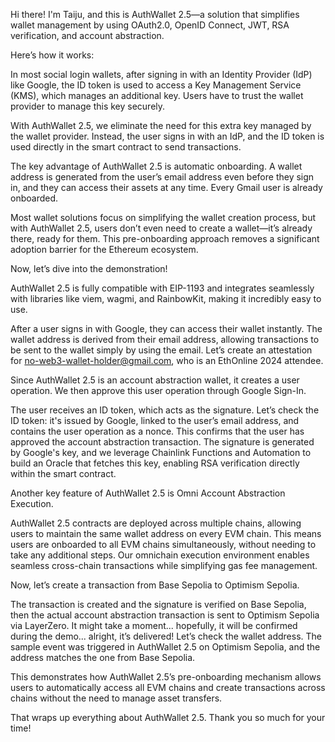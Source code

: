 Hi there! I'm Taiju, and this is AuthWallet 2.5—a solution that simplifies wallet management by using OAuth2.0, OpenID Connect, JWT, RSA verification, and account abstraction.

Here’s how it works:

In most social login wallets, after signing in with an Identity Provider (IdP) like Google, the ID token is used to access a Key Management Service (KMS), which manages an additional key. Users have to trust the wallet provider to manage this key securely.

With AuthWallet 2.5, we eliminate the need for this extra key managed by the wallet provider. Instead, the user signs in with an IdP, and the ID token is used directly in the smart contract to send transactions.

The key advantage of AuthWallet 2.5 is automatic onboarding. A wallet address is generated from the user’s email address even before they sign in, and they can access their assets at any time. Every Gmail user is already onboarded.

Most wallet solutions focus on simplifying the wallet creation process, but with AuthWallet 2.5, users don’t even need to create a wallet—it’s already there, ready for them. This pre-onboarding approach removes a significant adoption barrier for the Ethereum ecosystem.

Now, let’s dive into the demonstration!

AuthWallet 2.5 is fully compatible with EIP-1193 and integrates seamlessly with libraries like viem, wagmi, and RainbowKit, making it incredibly easy to use.

After a user signs in with Google, they can access their wallet instantly. The wallet address is derived from their email address, allowing transactions to be sent to the wallet simply by using the email. Let’s create an attestation for no-web3-wallet-holder@gmail.com, who is an EthOnline 2024 attendee.

Since AuthWallet 2.5 is an account abstraction wallet, it creates a user operation. We then approve this user operation through Google Sign-In.

The user receives an ID token, which acts as the signature. Let’s check the ID token: it's issued by Google, linked to the user’s email address, and contains the user operation as a nonce. This confirms that the user has approved the account abstraction transaction. The signature is generated by Google's key, and we leverage Chainlink Functions and Automation to build an Oracle that fetches this key, enabling RSA verification directly within the smart contract.

Another key feature of AuthWallet 2.5 is Omni Account Abstraction Execution.

AuthWallet 2.5 contracts are deployed across multiple chains, allowing users to maintain the same wallet address on every EVM chain. This means users are onboarded to all EVM chains simultaneously, without needing to take any additional steps. Our omnichain execution environment enables seamless cross-chain transactions while simplifying gas fee management.

Now, let’s create a transaction from Base Sepolia to Optimism Sepolia.

The transaction is created and the signature is verified on Base Sepolia, then the actual account abstraction transaction is sent to Optimism Sepolia via LayerZero. It might take a moment... hopefully, it will be confirmed during the demo... alright, it’s delivered! Let’s check the wallet address. The sample event was triggered in AuthWallet 2.5 on Optimism Sepolia, and the address matches the one from Base Sepolia.

This demonstrates how AuthWallet 2.5’s pre-onboarding mechanism allows users to automatically access all EVM chains and create transactions across chains without the need to manage asset transfers.

That wraps up everything about AuthWallet 2.5. Thank you so much for your time!

